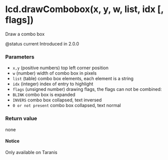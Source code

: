 # lcd.drawCombobox(x, y, w, list, idx \[, flags])

Draw a combo box

@status current Introduced in 2.0.0

### Parameters

* `x,y` (positive numbers) top left corner position
* `w` (number) width of combo box in pixels
* `list` (table) combo box elements, each element is a string
* `idx` (integer) index of entry to highlight
* `flags` (unsigned number) drawing flags, the flags can not be combined:
* `BLINK` combo box is expanded
* `INVERS` combo box collapsed, text inversed
* `0 or not present` combo box collapsed, text normal

### Return value

none

#### Notice

Only available on Taranis
